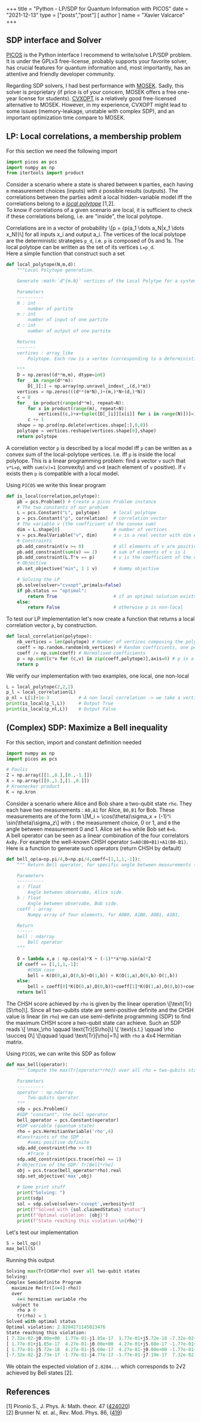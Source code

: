 +++
title = "Python - LP/SDP for Quantum Information with PICOS"
date = "2021-12-13"
type = ["posts","post"]
[ author ]
  name = "Xavier Valcarce"
+++

## SDP interface and Solver

[PICOS](https://gitlab.com/picos-api/picos) is the Python interface I recommend to write/solve LP/SDP problem. It is under the GPLv3 free-license, probably supports your favorite solver, has crucial features for quantum information and, most importantly, has an attentive and friendly developer community.  

Regarding SDP solvers, I had best performance with [MOSEK](https://www.mosek.com). Sadly, this solver is proprietary (if price is of your concern, MOSEK offers a free one-year license for students). [CVXOPT](https://cvxopt.org) is a relatively good free-licensed alternative to MOSEK. However, in my experience, CVXOPT might lead to some issues (memory-leakage, unstable with complex SDP), and an important optimization time compare to MOSEK.  

## LP: Local correlations, a membership problem

For this section we need the following import
```python
import picos as pcs
import numpy as np
from itertools import product
```

Consider a scenario where a state is shared between `N` parties, each having `m` measurement choices (inputs) with `d` possible results (outputs). The correlations between the parties admit a local hidden-variable model iff the correlations belong to a [*local polytope*](https://valcarce.fr/physics/master_thesis.pdf#section.2.2) [1,2].  
To know if correlations of a given scenario are local, it is sufficient to check if these correlations belong, i.e. are "inside", the local polytope.  

Correlations are in a vector of probability \\[p = \{p(a_1 \dots a_N|x_1 \dots x_N)\}\\] for all inputs x_i and output a_i.
The vertices of the local polytope are the deterministic strategies `p_d`, i.e. `p` is composed of 0s and 1s. 
The local polytope can be written as the set of its vertices `L=p_d`.  
Here a simple function that construct such a set

```python
def local_polytope(N,m,d):
    """Local Polytope generation.

    Generate :math:`d^{m.N}` vertices of the Local Polytpe for a system with ``N`` partite, each having ``m`` measurement/input and ``d`` output.

    Parameters
    ----------
    N : int
        number of partite
    m : int
        number of input of one partite
    d : int
        number of output of one partite

    Returns
    -------
    vertices : array_like
        Polytope. Each row is a vertex (corresponding to a deterministic strategy), each column is the :math:`n^{th}` element to that vertice

    """
    D = np.zeros((d**m,m), dtype=int)
    for _ in range(d**m):
        D[_][:] = np.array(np.unravel_index(_,(d,)*m))
    vertices = np.zeros(((d**(m*N),)+(m,)*N+(d,)*N))
    c = 0
    for _ in product(range(d**m), repeat=N):
        for x in product(range(m), repeat=N):
            vertices[(c,)+x+tuple([D[_[i]][x[i]] for i in range(N)])]=1
        c += 1
    shape = np.prod(np.delete(vertices.shape[:],0,0))
    polytope = vertices.reshape(vertices.shape[0],shape)
	return polytope
```

A correlation vector `p` is described by a local model iff `p` can be written as a convex sum of the local-polytope vertices.
I.e. iff `p` is inside the local polytope.
This is a linear programming problem: find a vector `v` such that `v*L=p`, with `sum(v)=1` (convexity) and `v>0` (each element of `v` positive). 
If `v` exists then `p` is compatible with a local model.  

Using `PICOS` we write this linear program

```python
def is_local(correlation,polytope):
	pb = pcs.Problem() # Create a picos Problem instance
	# The two constants of our problem
	L = pcs.Constant("L", polytope)     # local polytope
	p = pcs.Constant("p", correlation)  # correlation vector
	# The variable v (the coefficient of the convex sum)
	dim = L.shape[0]                    # number of vertices
	v = pcs.RealVariable("v", dim)      # v is a real vector with dim element
	# Constraints
	pb.add_constraint(v >= 0)           # all elements of v are positive
	pb.add_constraint(sum(v) == 1)      # sum of elements of v is 1
	pb.add_constraint(L.T*v == p)       # v is the coefficient of the convex sum of all L vertices
	# Objective
	pb.set_objective("min", 1 | v)      # dummy objective

	# Solving the LP
	pb.solve(solver="cvxopt",primals=False)
	if pb.status == "optimal":
		return True                     # if an optimal solution exists, p belongs to L
	else:
		return False                    # otherwise p is non-local
```

To test our LP implementation let's now create a function that returns a local correlation vector `p`, by construction.

```python
def local_correlation(polytope):
	nb_vertices = len(polytope) # Number of vertices composing the polytope
	coeff = np.random.random(nb_vertices) # Random coefficients, one per vertices
	coeff /= np.sum(coeff) # Normalised coefficients
	p = np.sum([c*v for (c,v) in zip(coeff,polytope)],axis=0) # p is a convex sum of the polytopes vertices
	return p
```

We verify our implementation with two examples, one local, one non-local

```python
L = local_polytope(2,2,2)
p_l = local_correlation(L)
p_nl = L[1]+1e-3           # A non local correlation -> we take a vertice and we add 0.01 to each of its elements
print(is_local(p_l,L))     # Output True
print(is_local(p_nl,L))    # Output False
```

## (Complex) SDP: Maximize a Bell inequality

For this section, import and constant definition needed

```python
import numpy as np
import picos as pcs

# Paulis
Z = np.array([[1.,0.],[0.,-1.]])
X = np.array([[0.,1.],[1.,0.]])
# Kroenecker product
K = np.kron

```

Consider a scenario where Alice and Bob share a two-qubit state `rho`. They each have two measurements : `A0,A1` for Alice, `B0,B1` for Bob.
These measurements are of the form \\[M_i = \cos(\theta)\sigma_x + (-1)^i \sin(\theta)\sigma_z\\] with `i` the measurement choice, 0 or 1, and `θ` the angle between measurement 0 and 1. Alice set `θ=a` while Bob set `θ=b`.  
A bell operator can be seen as a linear combination of the four correlators `AxBy`. For example the well-known CHSH operator `S=A0(B0+B1)+A1(B0-B1)`. Here is a function to generate such operators (return CHSH by default)

```python
def bell_op(a=np.pi/4,b=np.pi/4,coeff=[1,1,1,-1]):
    """ Return Bell operator, for specific angle between measurements (for each partite resp.)

    Parameters
    ----------
    a : float
        Angle between observabe, Alice side.
    b : float
        Angle between observabe, Bob side.
    coeff : array
        Numpy array of four elements, for A0B0, A1B0, A0B1, A1B1.

    Return
    ------
    bell : ndarray
        Bell operator
    """

    O = lambda x,a : np.cos(a)*X + (-1)**x*np.sin(a)*Z
    if coeff == [1,1,1,-1]:
        #CHSH case
        bell = K(O(0,a),O(0,b)+O(1,b)) + K(O(1,a),O(0,b)-O(1,b))
    else:
        bell = coeff[0]*K(O(0,a),O(0,b))+coeff[1]*K(O(1,a),O(0,b))+coeff[2]*K(O(0,a),O(1,b))+coeff[3]*K(O(1,a),O(1,b))
    return bell
```

The CHSH score achieved by `rho` is given by the linear operation \\[\text{Tr}\[S\rho\]\\]. Since all two-qubits state are semi-positive definite and the CHSH value is linear (in `rho`) we can use semi-definite programming (SDP) to find the maximum CHSH score a two-qubit state can achieve. Such an SDP reads
\\[ \max_\rho \qquad \text{Tr}\[S\rho\]\\]
\\[ \text{s.t.} \qquad \rho \succeq 0\\]
\\[\\qquad \quad \text{Tr}\[\rho\]=1\\]
with `rho` a 4x4 Hermitian matrix.  

Using `PICOS`, we can write this SDP as follow

```python
def max_bell(operator):
    """ Compute the max(Tr[operator*rho]) over all rho = two-qubits state

    Parameters
    ----------
    operator : np.ndarray
        Two-qubits operator
    """
    sdp = pcs.Problem()
    #SDP "constant", the bell operator
    bell_operator = pcs.Constant(operator)
    #SDP variable (quantum state)
    rho = pcs.HermitianVariable('rho',4)
    #Constraints of the SDP :
        #semi positive definite
    sdp.add_constraint(rho >> 0)
        #Trace 1
    sdp.add_constraint(pcs.trace(rho) == 1)
    # Objective of the SDP: Tr[Bell*rho]
    obj = pcs.trace(bell_operator*rho).real
    sdp.set_objective('max',obj)
    
    # Some print stuff
    print("Solving: ")
    print(sdp)
    sol = sdp.solve(solver='cvxopt',verbosity=0)
    print(f"Solved with {sol.claimedStatus} status")
    print(f"Optimal violation: {obj}")
    print(f"State reaching this violation:\n{rho}")
```

Let's test our implementation
```python
S = bell_op()
max_bell(S)
```

Running this output
```python
Solving max(Tr[CHSH*rho] over all two-qubit states
Solving:
Complex Semidefinite Program
  maximize Re(tr([4×4]·rho))
  over
    4×4 hermitian variable rho
  subject to
    rho ≽ 0
    tr(rho) = 1
Solved with optimal status
Optimal violation: 2.8284271145023476
State reaching this violation:
[ 7.32e-02-j0.00e+00  1.77e-01-j1.85e-17  1.77e-01+j5.72e-18 -7.32e-02+j2.73e-17]
[ 1.77e-01+j1.85e-17  4.27e-01-j0.00e+00  4.27e-01+j5.60e-17 -1.77e-01+j4.77e-17]
[ 1.77e-01-j5.72e-18  4.27e-01-j5.60e-17  4.27e-01-j0.00e+00 -1.77e-01+j7.19e-17]
[-7.32e-02-j2.73e-17 -1.77e-01-j4.77e-17 -1.77e-01-j7.19e-17  7.32e-02-j0.00e+00]
```

We obtain the expected violation of `2.8284...` which corresponds to 2√2 achieved by Bell states [2].


## References

[1] Pironio S., J. Phys. A: Math. theor. 47 ([424020](https://iopscience.iop.org/article/10.1088/1751-8113/47/42/424020))  
[2] Brunner N. et. al., Rev. Mod. Phys. 86, ([419](https://journals.aps.org/rmp/abstract/10.1103/RevModPhys.86.419)) 
